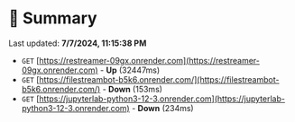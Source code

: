 # 📖 Summary
Last updated: **7/7/2024, 11:15:38 PM**

- `GET` [https://restreamer-09gx.onrender.com](https://restreamer-09gx.onrender.com) - **Up** (32447ms)
- `GET` [https://filestreambot-b5k6.onrender.com/](https://filestreambot-b5k6.onrender.com/) - **Down** (153ms)
- `GET` [https://jupyterlab-python3-12-3.onrender.com](https://jupyterlab-python3-12-3.onrender.com) - **Down** (234ms)
